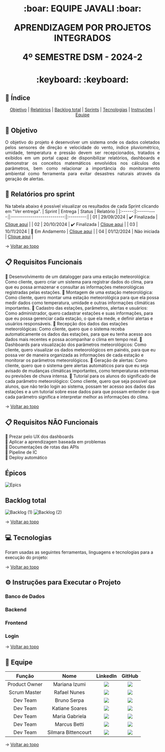 <span id="topo">
<h1 align='center'>
:boar: EQUIPE JAVALI :boar:

APRENDIZAGEM POR PROJETOS INTEGRADOS

4º SEMESTRE DSM - 2024-2
</h1>

<h1 align='center'> :keyboard:  :keyboard: </h1>

## :mag_right: Índice
<p align='center'>
    <a href="#objetivo">Objetivo</a> | 
    <a href="#relatorios">Relatórios</a> |
    <a href="#backlog">Backlog total</a> |
    <a href="#sprints">Sprints</a> |
    <a href="#tecnologias">Tecnologias</a> | 
    <a href="#instrucoes">Instruções</a> | 
    <a href="#equipe">Equipe</a> 
</p>

<span id='objetivo'>

## :dart: Objetivo
<p align='justify'>
    O objetivo do projeto é desenvolver um sistema onde os dados coletados pelos sensores de direção e velocidade do vento, índice pluviométrico, umidade, temperatura e pressão devem ser recepcionados, tratados e exibidos em um portal capaz de disponibilizar relatórios, dashboards e demonstrar os conceitos matemáticos envolvidos nos cálculos dos parâmetros, bem como relacionar a importância do monitoramento ambiental como ferramenta para evitar desastres naturais através da geração de alertas.
</p>

<span id='relatorios'>

## :pushpin: Relatórios pro sprint
Na tabela abaixo é possível visualizar os resultados de cada Sprint clicando em "Ver entrega". 
| Sprint |  Entrega   |            Status           | Relatório |
|:------:|:----------:|:---------------------------:|:---------:|
| 01     | 29/09/2024 | ✔️ Finalizada | [Clique aqui](https://github.com/equipe-javali/API_4/tree/sprint1) |
| 02     | 20/10/2024 | ✔️ Finalizada | [Clique aqui](https://github.com/equipe-javali/API_4/tree/sprint2) |
| 03     | 10/11/2024 | :construction: Em Andamento | [Clique aqui](https://github.com/equipe-javali/API_4/tree/sprint3) |
| 04     | 01/12/2024 | Não iniciada | [Clique aqui](https://github.com/equipe-javali/API_4/tree/sprint4) |

→ [Voltar ao topo](#topo)

<span id='backlog'>

## :clipboard: Requisitos Funcionais
📌 Desenvolvimento de um datalogger para uma estação meteorológica: Como cliente, quero criar um sistema para registrar dados do clima, para que eu possa armazenar e consultar as informações meteorológicas registradas pelas estações.
📌 Montagem de uma estação meteorológica: Como cliente, quero montar uma estação meteorológica para que ela possa medir dados como temperatura, umidade e outras informações climáticas importantes.
📌 Cadastro das estações, parâmetros, alertas e usuários: Como administrador, quero cadastrar estações e suas informações, para que eu possa gerenciar cada estação, o que ela mede, e definir alertas e usuários responsáveis.
📌 Recepção dos dados das estações meteorológicas: Como cliente, quero que o sistema receba automaticamente os dados das estações, para que eu tenha acesso aos dados mais recentes e possa acompanhar o clima em tempo real.
📌 Dashboards para visualização dos parâmetros meteorológicos: Como cliente, quero visualizar os dados meteorológicos em painéis, para que eu possa ver de maneira organizada as informações de cada estação e monitorar os parâmetros meteorológicos.
📌 Geração de alertas: Como cliente, quero que o sistema gere alertas automáticos para que eu seja avisado de mudanças climáticas importantes, como temperaturas extremas ou previsões de chuva intensa.
📌 Tutorial para os alunos do significado de cada parâmetro meteorológico: Como cliente, quero que seja possível que alunos, que não terão login ao sistema, possam ter acesso aos dados das estações e a um tutorial sobre esse dados para que possam entender o que cada parâmetro significa e interpretar melhor as informações do clima.

→ [Voltar ao topo](#topo)

## :clipboard: Requisitos NÃO Funcionais
:pushpin: Prezar pelo UX dos dashboards     
:pushpin: Aplicar a aprendizagem baseada em problemas  
:pushpin: Documentações de rotas das APIs   
:pushpin: Pipeline de IC    
:pushpin: Deploy automático     

##  Épicos

![Epics](https://github.com/user-attachments/assets/782d2656-6c56-4e8f-ba07-746c86d5b3f1)


## Backlog total

![Backlog (1)](https://github.com/user-attachments/assets/d7674e42-b66d-4d9f-a300-f99b4cc3d77d)
![Backlog (2)](https://github.com/user-attachments/assets/2a496729-353a-47b0-bb0d-6b657bc273c7)

→ [Voltar ao topo](#topo)



<span id='tecnologias'>

## 💻 Tecnologias
Foram usadas as seguintes ferramentas, linguagens e tecnologias para a execução do projeto:
<!-- - [Figma](https://www.figma.com): Prototipagem
- [Git](https://git-scm.com): Versionamento
- [GitHub](https://github.com/): Armazenamento de código e documentação
- [TypeScript](https://www.w3schools.com/js/default.asp): Linguagem de programação do frontend
- [Java](https://java.com): Linguagem de programação do backend
- [Jira](https://www.atlassian.com/software/jira): Organização de tarefas
- [PostgreSQL](https://www.postgresql.org/): Banco de dados
- [Supabase](https://supabase.com/): Banco de dados PostgreSQL on-line
- [React](https://pt-br.reactjs.org/): Framework do frontend
- [Spring](https://spring.io/): Framework do backend -->

→ [Voltar ao topo](#topo)  
<span id="instrucoes">

## :gear: Instruções para Executar o Projeto

### Banco de Dados

<!-- 1. Instalar o PostgreSQL: [Download PostgreSQL](https://www.postgresql.org/download/)
   (Selecionar as Command line tools nas opções de instalação)
2. Criar um banco de dados vazio: `create database ctrlA_BD;`
3. Copiar o arquivo ctrlA_BD.sql na raiz do repositório do Banco de Dados: [Repositório do Banco de Dados](https://github.com/equipe-javali/API_3_BD)
4. Executar esse arquivo para criar as tabelas e alimentar o banco de dados com o comando: `psql -h localhost -p 5432 -d ctrlA_BD -U postgres -f ctrlA_BD.sql`
5. Inserir a sua senha do Postgres -->

### Backend 

<!-- 1. Instalar Java: [Download Java](https://www.java.com/download/ie_manual.jsp)
2. Clonar o repositório do backend: `git clone https://github.com/equipe-javali/API_3_BACK`
3. Editar o arquivo application.properties na pasta `API_3_BACK\CtrlA\src\main\resources` com sua senha do Postgres (alterar a porta e o usuário, se necessário)
4. Executar o backend usando um IDE como Eclipse ou Intellij (Maven). -->

### Frontend

<!-- 1. Clonar o repositório do frontend: `git clone https://github.com/equipe-javali/API_3_FRONT`
2. Acessar a pasta `API_3_FRONT\ctrl-a` e executar os comandos: `npm install` e `npm start` -->

### Login

<!-- Para fazer login no sistema, use os seguintes dados:
- email: joane@email.com
- senha: melancia -->


→ [Voltar ao topo](#topo)  
<span id="equipe">

## :busts_in_silhouette: Equipe
|     Função    |         Nome        |                                                                                                    LinkedIn                                                                                                                             |                                                                                    GitHub                                                                                    |
| :-----------: | :-----------------: | :-------------------------------------------------------------------------------------------------------------------------------------------------------------------------------------------------------------------------------------: | :--------------------------------------------------------------------------------------------------------------------------------------------------------------------------: |
| Product Owner | Mariana Izumi       | <a href="https://www.linkedin.com/in/mariana-izumi-developer" target="_blank"> <img src="https://img.shields.io/badge/-LinkedIn-%230077B5?style=for-the-badge&logo=linkedin&logoColor=white" target="_blank">                           | <a href="https://github.com/MariMiks/" target="_blank"><img src="https://img.shields.io/badge/GitHub-100000?style=for-the-badge&logo=github&logoColor=white"></a>            |
| Scrum Master  | Rafael Nunes        | <a href="https://www.linkedin.com/in/rafael-nunes-silva" target="_blank"> <img src="https://img.shields.io/badge/-LinkedIn-%230077B5?style=for-the-badge&logo=linkedin&logoColor=white" target="_blank">                                | <a href="https://github.com/Rafael-Nunes-Silva" target="_blank"><img src="https://img.shields.io/badge/GitHub-100000?style=for-the-badge&logo=github&logoColor=white"></a>   |
| Dev Team      | Bruno Serpa         | <a href="https://www.linkedin.com/in/brunoserpa" target="_blank"> <img src="https://img.shields.io/badge/-LinkedIn-%230077B5?style=for-the-badge&logo=linkedin&logoColor=white" target="_blank">                                        | <a href="https://github.com/BrunoSerpa" target="_blank"><img src="https://img.shields.io/badge/GitHub-100000?style=for-the-badge&logo=github&logoColor=white"></a>           |
| Dev Team      | Katiane Soares      | <a href="https://www.linkedin.com/in/katiane-soares-4b8193245/" target="_blank"> <img src="https://img.shields.io/badge/-LinkedIn-%230077B5?style=for-the-badge&logo=linkedin&logoColor=white" target="_blank">                         | <a href="https://github.com/Katianefatec" target="_blank"><img src="https://img.shields.io/badge/GitHub-100000?style=for-the-badge&logo=github&logoColor=white"></a>         |
| Dev Team      | Maria Gabriela      | <a href="https://www.linkedin.com/in/gabrieia-mello-3819a9270/" target="_blank"> <img src="https://img.shields.io/badge/-LinkedIn-%230077B5?style=for-the-badge&logo=linkedin&logoColor=white" target="_blank">                         | <a href="https://github.com/MariaGabrielaMello" target="_blank"><img src="https://img.shields.io/badge/GitHub-100000?style=for-the-badge&logo=github&logoColor=white"></a>   |
| Dev Team      | Marcus Betti        | <a href="https://www.linkedin.com/in/marcus-betti-715b6614a/" target="_blank"> <img src="https://img.shields.io/badge/-LinkedIn-%230077B5?style=for-the-badge&logo=linkedin&logoColor=white" target="_blank">                           | <a href="https://github.com/marcusvbe"><img src="https://img.shields.io/badge/GitHub-100000?style=for-the-badge&logo=github&logoColor=white"></a>                            |
| Dev Team      | Silmara Bittencourt | <a href="https://www.linkedin.com/in/silmara-in%C3%AAs-bittencourt-da-costa-243478214/" target="_blank"> <img src="https://img.shields.io/badge/-LinkedIn-%230077B5?style=for-the-badge&logo=linkedin&logoColor=white" target="_blank"> | <a href="https://github.com/SBittencourt"><img src="https://img.shields.io/badge/GitHub-100000?style=for-the-badge&logo=github&logoColor=white"></a>                         |

→ [Voltar ao topo](#topo)
